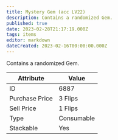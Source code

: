 ```yaml
---
title: Mystery Gem (acc LV22)
description: Contains a randomized Gem.
published: true
date: 2023-02-28T21:17:19.000Z
tags: items
editor: markdown
dateCreated: 2023-02-16T00:00:00.000Z
---
```


Contains a randomized Gem.

|Attribute|Value|
|-|-|
|ID|6887|
|Purchase Price|3 Flips|
|Sell Price|1 Flips|
|Type|Consumable|
|Stackable|Yes|

